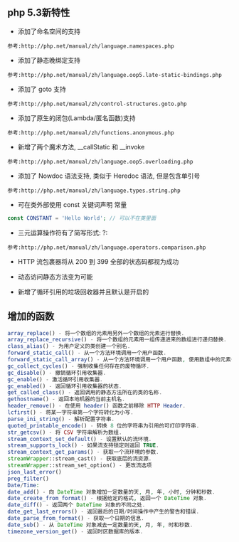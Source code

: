## php 5.3新特性

* 添加了命名空间的支持
```
参考:http://php.net/manual/zh/language.namespaces.php
```

* 添加了静态晚绑定支持
```
参考:http://php.net/manual/zh/language.oop5.late-static-bindings.php
```

* 添加了 goto 支持
```
参考:http://php.net/manual/zh/control-structures.goto.php
```

* 添加了原生的闭包(Lambda/匿名函数)支持
```
参考:http://php.net/manual/zh/functions.anonymous.php
```

* 新增了两个魔术方法, __callStatic 和 __invoke
```
参考:http://php.net/manual/zh/language.oop5.overloading.php
```

* 添加了 Nowdoc 语法支持, 类似于 Heredoc 语法, 但是包含单引号
```
参考:http://php.net/manual/zh/language.types.string.php
```

* 可在类外部使用 const 关键词声明 常量
``` php
const CONSTANT = 'Hello World'; // 可以不在类里面
```

* 三元运算操作符有了简写形式: ?:
```
参考:http://php.net/manual/zh/language.operators.comparison.php
```

* HTTP 流包裹器将从 200 到 399 全部的状态码都视为成功

* 动态访问静态方法变为可能

* 新增了循环引用的垃圾回收器并且默认是开启的

## 增加的函数
``` php
array_replace() - 将一个数组的元素用另外一个数组的元素进行替换.
array_replace_recursive() - 将一个数组的元素用一组传递进来的数组进行递归替换.
class_alias() - 为用户定义的类创建一个别名.
forward_static_call() - 从一个方法环境调用一个用户函数.
forward_static_call_array() - 从一个方法环境调用一个用户函数, 使用数组中的元素作为参数.
gc_collect_cycles() - 强制收集任何存在的废物循环.
gc_disable() - 撤销循环引用收集器.
gc_enable() - 激活循环引用收集器.
gc_enabled() - 返回循环引用收集器的状态.
get_called_class() - 返回调用的静态方法所在的类的名称.
gethostname() - 返回本地机器的当前主机名.
header_remove() - 在使用 header() 函数之前移除 HTTP Header.
lcfirst() - 蒋某一字符串第一个字符转化为小写.
parse_ini_string() - 解析配置字符串.
quoted_printable_encode() - 转换 8 位的字符串为引用的可打印字符串.
str_getcsv() - 将 CSV 字符串解析为数组.
stream_context_set_default() - 设置默认的流环境.
stream_supports_lock() - 如果流支持锁定则返回 TRUE.
stream_context_get_params() - 获取一个流环境的参数.
streamWrapper::stream_cast() - 获取底层的流资源.
streamWrapper::stream_set_option() - 更改流选项
json_last_error()
preg_filter()
Date/Time:
date_add() - 向 DateTime 对象增加一定数量的天, 月, 年, 小时, 分钟和秒数.
date_create_from_format() - 根据给定的格式, 返回一个 DateTime 对象.
date_diff() - 返回两个 DateTime 对象的不同之处.
date_get_last_errors() - 返回最后的日期/时间操作中产生的警告和错误.
date_parse_from_format() - 获取一个日期的信息.
date_sub() - 从 DateTime 对象减去一定数量的天, 月, 年, 时和秒数.
timezone_version_get() - 返回时区数据库的版本.
```
